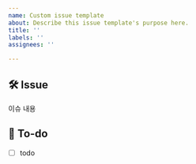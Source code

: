 ```yaml
---
name: Custom issue template
about: Describe this issue template's purpose here.
title: ''
labels: ''
assignees: ''

---
```


## 🛠 Issue
이슈 내용

## 📝 To-do
- [ ] todo
